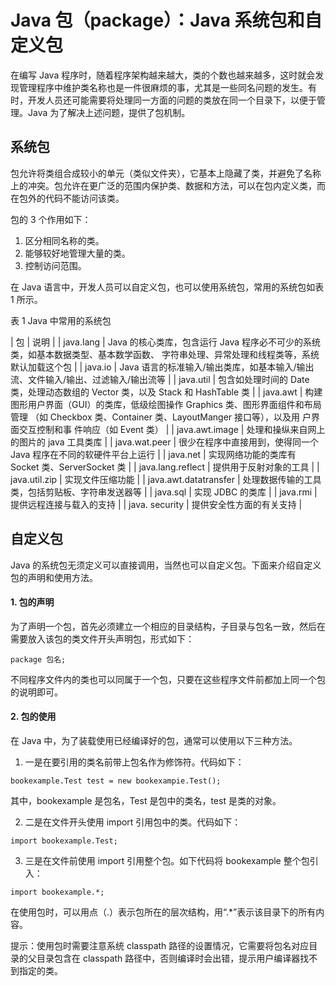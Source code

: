 # Java 包（package）：Java 系统包和自定义包

在编写 Java 程序时，随着程序架构越来越大，类的个数也越来越多，这时就会发现管理程序中维护类名称也是一件很麻烦的事，尤其是一些同名问题的发生。有时，开发人员还可能需要将处理同一方面的问题的类放在同一个目录下，以便于管理。Java 为了解决上述问题，提供了包机制。

## 系统包

包允许将类组合成较小的单元（类似文件夹），它基本上隐藏了类，并避免了名称上的冲突。包允许在更广泛的范围内保护类、数据和方法，可以在包内定义类，而在包外的代码不能访问该类。

包的 3 个作用如下：

1.  区分相同名称的类。
2.  能够较好地管理大量的类。
3.  控制访问范围。

在 Java 语言中，开发人员可以自定义包，也可以使用系统包，常用的系统包如表 1 所示。

表 1 Java 中常用的系统包

| 包 | 说明 |
| java.lang | Java 的核心类库，包含运行 Java 程序必不可少的系统类，如基本数据类型、基本数学函数、 字符串处理、异常处理和线程类等，系统默认加载这个包 |
| java.io | Java 语言的标准输入/输出类库，如基本输入/输出流、文件输入/输出、过滤输入/输出流等 |
| java.util | 包含如处理时间的 Date 类，处理动态数组的 Vector 类，以及 Stack 和 HashTable 类 |
| java.awt | 构建图形用户界面（GUI）的类库，低级绘图操作 Graphics 类、图形界面组件和布局管理 （如 Checkbox 类、Container 类、LayoutManger 接口等），以及用 户界面交互控制和事
件响应（如 Event 类） |
| java.awt.image | 处理和操纵来自网上的图片的 java 工具类库 |
| java.wat.peer | 很少在程序中直接用到，使得同一个 Java 程序在不同的软硬件平台上运行 |
| java.net | 实现网络功能的类库有 Socket 类、ServerSocket 类 |
| java.lang.reflect | 提供用于反射对象的工具 |
| java.util.zip | 实现文件压缩功能 |
| java.awt.datatransfer | 处理数据传输的工具类，包括剪贴板、字符串发送器等 |
| java.sql | 实现 JDBC 的类库 |
| java.rmi | 提供远程连接与载入的支持 |
| java. security | 提供安全性方面的有关支持 |

## 自定义包

Java 的系统包无须定义可以直接调用，当然也可以自定义包。下面来介绍自定义包的声明和使用方法。

#### 1\. 包的声明

为了声明一个包，首先必须建立一个相应的目录结构，子目录与包名一致，然后在需要放入该包的类文件开头声明包，形式如下：

```
package 包名;
```

不同程序文件内的类也可以同属于一个包，只要在这些程序文件前都加上同一个包的说明即可。

#### 2\. 包的使用

在 Java 中，为了装载使用已经编译好的包，通常可以使用以下三种方法。

1) 一是在要引用的类名前带上包名作为修饰符。代码如下：

```
bookexample.Test test = new bookexampie.Test();
```

其中，bookexample 是包名，Test 是包中的类名，test 是类的对象。

2) 二是在文件开头使用 import 引用包中的类。代码如下：

```
import bookexample.Test;
```

3) 三是在文件前使用 import 引用整个包。如下代码将 bookexample 整个包引入：

```
import bookexample.*;
```

在使用包时，可以用点（.）表示包所在的层次结构，用“.*”表示该目录下的所有内容。

提示：使用包时需要注意系统 classpath 路径的设置情况，它需要将包名对应目录的父目录包含在 classpath 路径中，否则编译时会出错，提示用户编译器找不到指定的类。